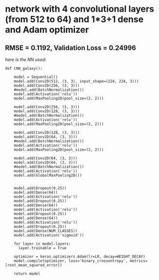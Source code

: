 ﻿# network with 4 convolutional layers (from 512 to 64) and 1*3+1 dense and Adam optimizer

## RMSE = 0.1192, Validation Loss = 0.24996

_here is the NN used:_

	def CNN_galaxy():

	    model = Sequential()
	    model.add(Conv2D(512, (3, 3), input_shape=(224, 224, 3)))
	    model.add(Conv2D(256, (3, 3)))
	    #model.add(BatchNormalization())
	    model.add(Activation('relu'))
	    model.add(MaxPooling2D(pool_size=(2, 2)))

	    model.add(Conv2D(256, (3, 3)))
	    model.add(Conv2D(128, (3, 3)))
	    #model.add(BatchNormalization())
	    model.add(Activation('relu'))
	    model.add(MaxPooling2D(pool_size=(2, 2)))

	    model.add(Conv2D(128, (3, 3)))
	    model.add(Conv2D(64, (3, 3)))
	    #model.add(BatchNormalization())
	    model.add(Activation('relu'))
	    model.add(MaxPooling2D(pool_size=(2, 2)))

	    model.add(Conv2D(64, (3, 3)))
	    model.add(Conv2D(64, (3, 3)))
	    #model.add(BatchNormalization())
	    model.add(Activation('relu'))
	    model.add(GlobalMaxPooling2D())


	    model.add(Dropout(0.25))
	    model.add(Dense(64))
	    model.add(Activation('relu'))
	    model.add(Dropout(0.25))
	    model.add(Dense(64))
	    model.add(Activation('relu'))
	    model.add(Dropout(0.25))
	    model.add(Dense(64))
	    model.add(Activation('relu'))
	    model.add(Dropout(0.25))
	    model.add(Dense(NUM_CLASSES))
	    model.add(Activation('sigmoid'))

	    for layer in model.layers:
	      layer.trainable = True

	    optimizer = keras.optimizers.Adam(lr=LR, decay=WEIGHT_DECAY)
	    model.compile(optimizer, loss='binary_crossentropy', metrics=[root_mean_squared_error])

	    return model
